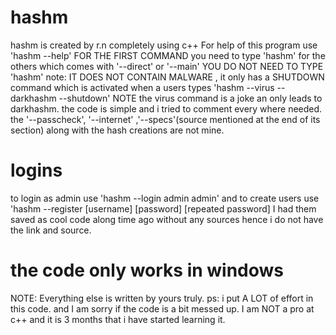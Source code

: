 # hashm
hashm is created by r.n completely using c++
For help of this program use 'hashm --help'
FOR THE FIRST COMMAND you need to type 'hashm' for the others which comes with '--direct' or '--main' YOU DO NOT NEED TO TYPE 'hashm'
note: IT DOES NOT CONTAIN MALWARE , it only has a SHUTDOWN command which is activated when a users types 'hashm --virus --darkhashm --shutdown'
NOTE the virus command is a joke an only leads to darkhashm.
the code is simple and i tried to comment every where needed. the '--passcheck', '--internet' ,'--specs'(source mentioned at the end of its section) along with the hash creations are not mine.
# logins
to login as admin use 'hashm --login admin admin'
and to create users use 'hashm --register [username] [password] [repeated password]
I had them saved as cool code along time ago without any sources hence i do not have the link and source.
# the code only works in windows 
NOTE: Everything else is written by yours truly.
ps: i put A LOT of effort in this code. and I am sorry if the code is a bit messed up. I am NOT a pro at c++ and it is 3 months that i have started learning it.
